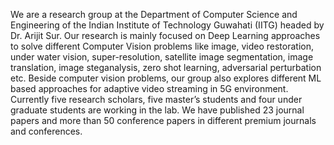 We are a research group at the Department of Computer Science and Engineering of the Indian Institute of Technology Guwahati (IITG) headed by Dr. Arijit Sur. Our research is mainly focused on Deep Learning approaches to solve different Computer Vision problems like image, video restoration, under water vision, super-resolution, satellite image segmentation, image translation, image steganalysis, zero shot learning, adversarial perturbation etc. Beside computer vision problems, our group also explores different ML based approaches for adaptive video streaming in 5G environment. Currently five research scholars, five master’s students and four under graduate students are working in the lab. We have published 23 journal papers and more than 50 conference papers in different premium journals and conferences.
